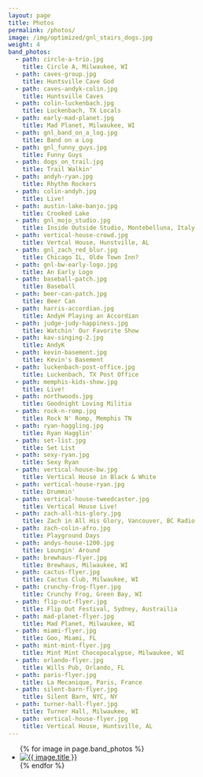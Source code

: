 ```yaml
---
layout: page
title: Photos
permalink: /photos/
image: /img/optimized/gnl_stairs_dogs.jpg
weight: 4
band_photos:
  - path: circle-a-trio.jpg
    title: Circle A, Milwaukee, WI
  - path: caves-group.jpg
    title: Huntsville Cave God
  - path: caves-andyk-colin.jpg
    title: Huntsville Caves
  - path: colin-luckenbach.jpg
    title: Luckenbach, TX Locals
  - path: early-mad-planet.jpg
    title: Mad Planet, Milwaukee, WI
  - path: gnl_band_on_a_log.jpg
    title: Band on a Log
  - path: gnl_funny_guys.jpg
    title: Funny Guys
  - path: dogs_on_trail.jpg
    title: Trail Walkin'
  - path: andyh-ryan.jpg
    title: Rhythm Rockers
  - path: colin-andyh.jpg
    title: Live!
  - path: austin-lake-banjo.jpg
    title: Crooked Lake
  - path: gnl_mojo_studio.jpg
    title: Inside Outside Studio, Montebelluna, Italy
  - path: vertical-house-crowd.jpg
    title: Vertcal House, Hunstville, AL
  - path: gnl_zach_red_blur.jpg
    title: Chicago IL, Olde Town Inn?
  - path: gnl-bw-early-logo.jpg
    title: An Early Logo
  - path: baseball-patch.jpg
    title: Baseball
  - path: beer-can-patch.jpg
    title: Beer Can
  - path: harris-accordian.jpg
    title: AndyH Playing an Accordian
  - path: judge-judy-happiness.jpg
    title: Watchin' Our Favorite Show
  - path: kav-singing-2.jpg
    title: AndyK
  - path: kevin-basement.jpg
    title: Kevin's Basement
  - path: luckenbach-post-office.jpg
    title: Luckenbach, TX Post Office
  - path: memphis-kids-show.jpg
    title: Live!
  - path: northwoods.jpg
    title: Goodnight Loving Militia
  - path: rock-n-romp.jpg
    title: Rock N' Romp, Memphis TN
  - path: ryan-haggling.jpg
    title: Ryan Hagglin'
  - path: set-list.jpg
    title: Set List
  - path: sexy-ryan.jpg
    title: Sexy Ryan
  - path: vertical-house-bw.jpg
    title: Vertical House in Black & White
  - path: vertical-house-ryan.jpg
    title: Drummin'
  - path: vertical-house-tweedcaster.jpg
    title: Vertical House Live!
  - path: zach-all-his-glory.jpg
    title: Zach in All His Glory, Vancouver, BC Radio
  - path: zach-colin-afro.jpg
    title: Playground Days
  - path: andys-house-1200.jpg
    title: Loungin' Around
  - path: brewhaus-flyer.jpg
    title: Brewhaus, Milwaukee, WI
  - path: cactus-flyer.jpg
    title: Cactus Club, Milwaukee, WI
  - path: crunchy-frog-flyer.jpg
    title: Crunchy Frog, Green Bay, WI
  - path: flip-out-flyer.jpg
    title: Flip Out Festival, Sydney, Austrailia
  - path: mad-planet-flyer.jpg
    title: Mad Planet, Milwaukee, WI
  - path: miami-flyer.jpg
    title: Goo, Miami, FL
  - path: mint-mint-flyer.jpg
    title: Mint Mint Chocopocalypse, Milwaukee, WI
  - path: orlando-flyer.jpg
    title: Wills Pub, Orlando, FL
  - path: paris-flyer.jpg
    title: La Mecanique, Paris, France
  - path: silent-barn-flyer.jpg
    title: Silent Barn, NYC, NY
  - path: turner-hall-flyer.jpg
    title: Turner Hall, Milwaukee, WI
  - path: vertical-house-flyer.jpg
    title: Vertical House, Huntsville, AL
---
```

<ul class="photo-ul">
  {% for image in page.band_photos %}
  <li>
    <a href="{{ site.baseurl }}/img/optimized/{{ image.path }}" data-lightbox="photo_page" data-title="{{ image.title }}">
      <img src="{{ site.baseurl }}/img/thumbs/{{ image.path }}" alt="{{ image.title }}">
    </a>
  </li>
  {% endfor %}
</ul>
